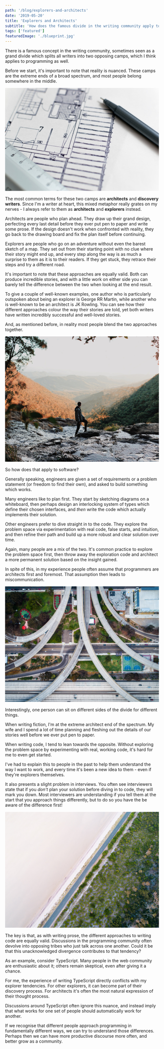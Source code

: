 ```yaml
---
path: '/blog/explorers-and-architects'
date: '2019-05-20'
title: 'Explorers and Architects'
subtitle: 'How does the famous divide in the writing community apply to programming?'
tags: ['featured']
featuredImage: './blueprint.jpg'
---
```


There is a famous concept in the writing community, sometimes seen as a grand divide which splits all writers into two opposing camps, which I think applies to programming as well.

Before we start, it's important to note that reality is nuanced. These camps are the extreme ends of a broad spectrum, and most people belong somewhere in the middle.

![](./blueprint.jpg)

The most common terms for these two camps are **architects** and **discovery writers**. Since I'm a writer at heart, this mixed metaphor really grates on my nerves - I always refer to them as **architects** and **explorers** instead.

Architects are people who plan ahead. They draw up their grand design, perfecting every last detail before they ever put pen to paper and write some prose. If the design doesn't work when confronted with reality, they go back to the drawing board and fix the plan itself before continuing.

Explorers are people who go on an adventure without even the barest sketch of a map. They set out from their starting point with no clue where their story might end up, and every step along the way is as much a surprise to them as it is to their readers. If they get stuck, they retrace their steps and try a different road.

It's important to note that these approaches are equally valid. Both can produce incredible stories, and with a little work on either side you can barely tell the difference between the two when looking at the end result.

To give a couple of well-known examples, one author who is particularly outspoken about being an explorer is George RR Martin, while another who is well-known to be an architect is JK Rowling. You can see how their different approaches colour the way their stories are told, yet both writers have written incredibly successful and well-loved stories.

And, as mentioned before, in reality most people blend the two approaches together.

![](./explorer.jpg)

So how does that apply to software?

Generally speaking, engineers are given a set of requirements or a problem statement (or freedom to find their own), and asked to build something which works.

Many engineers like to plan first. They start by sketching diagrams on a whiteboard, then perhaps design an interlocking system of types which define their chosen interfaces, and _then_ write the code which actually implements their solution.

Other engineers prefer to dive straight in to the code. They explore the problem space via experimentation with real code, false starts, and intuition, and then refine their path and build up a more robust and clear solution over time.

Again, many people are a mix of the two. It's common practice to explore the problem space first, then throw away the exploration code and architect a more permanent solution based on the insight gained.

In spite of this, in my experience people often assume that programmers are architects first and foremost. That assumption then leads to miscommunication.

![](./junction.jpg)

Interestingly, one person can sit on different sides of the divide for different things.

When writing fiction, I'm at the extreme architect end of the spectrum. My wife and I spend a lot of time planning and fleshing out the details of our stories well before we ever put pen to paper.

When writing code, I tend to lean towards the opposite. Without exploring the problem space by experimenting with real, working code, it's hard for me to even get started.

I've had to explain this to people in the past to help them understand the way I want to work, and every time it's been a new idea to them - even if they're explorers themselves.

It also presents a slight problem in interviews. You often see interviewers state that if you _don't_ plan your solution before diving in to code, they will mark you down. Most interviewers are understanding if you tell them at the start that you approach things differently, but to do so you have the be aware of the difference first!

![](./divide.jpg)

The key is that, as with writing prose, the different approaches to writing code are equally valid. Discussions in the programming community often devolve into opposing tribes who just talk across one another. Could it be that this unacknowledged divergence contributes to that tendency?

As an example, consider TypeScript. Many people in the web community are enthusiastic about it; others remain skeptical, even after giving it a chance.

For me, the experience of writing TypeScript directly conflicts with my explorer tendencies. For other explorers, it can become part of their discovery process. For architects it's often the most natural expression of their thought process.

Discussions around TypeScript often ignore this nuance, and instead imply that what works for one set of people should automatically work for another.

If we recognise that different people approach programming in fundamentally different ways, we can try to understand those differences. Perhaps then we can have more productive discourse more often, and better grow as a community.
